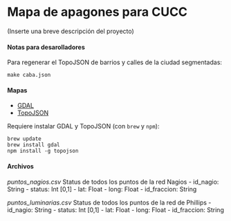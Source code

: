 Mapa de apagones para CUCC
==========================

(Inserte una breve descripción del proyecto)

#### Notas para desarolladores
Para regenerar el TopoJSON de barrios y calles de la ciudad segmentadas:

    make caba.json

#### Mapas
* [GDAL](http://www.gdal.org/)
* [TopoJSON](http://www.gdal.org/)

Requiere instalar GDAL y TopoJSON (con `brew` y `npm`):

    brew update
    brew install gdal
    npm install -g topojson

#### Archivos
*puntos_nagios.csv*
 Status de todos los puntos de la red Nagios
    - id_nagio: String
	- status: Int [0,1]
    - lat: Float
	- long: Float
	- id_fraccion: String

 *puntos_luminarias.csv*
 Status de todos los puntos de la red de Phillips
    - id_nagio: String
	- status: Int [0,1]
	- lat: Float
	- long: Float
	- id_fraccion: String
